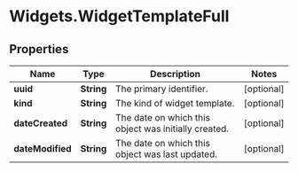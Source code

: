 # Widgets.WidgetTemplateFull

## Properties
Name | Type | Description | Notes
------------ | ------------- | ------------- | -------------
**uuid** | **String** | The primary identifier. | [optional] 
**kind** | **String** | The kind of widget template. | [optional] 
**dateCreated** | **String** | The date on which this object was initially created. | [optional] 
**dateModified** | **String** | The date on which this object was last updated. | [optional] 

